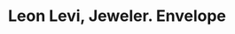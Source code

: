 ---
doi: 10.7916/D8SJ2XRG
date_other: unknown
date_other_textual: unknown
form: printed ephemera
genre:
- Envelopes
name:
- Leon Levi, Jeweler
object_in_context_url: https://biggert.cul.columbia.edu/items/view/ave_biggert_01772
subject_hierarchical_geographic:
- Baltimore, Maryland, United States
subject_name:
- Leon Levi, Jeweler
title: Leon Levi, Jeweler. Envelope
sort_title: Leon Levi, Jeweler. Envelope
call_number: ave_biggert_01772
coordinates:
- 39.28333333333333,-76.61666666666666
pid: ave_biggert_01772
identifiers: ave_biggert_01772
canvas_id: ldpd:397030
permalink: "/items/ave_biggert_01772/"
layout: iiif-image-page
---